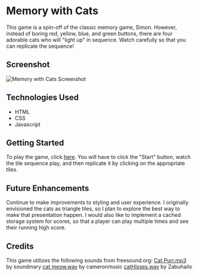# Memory with Cats

This game is a spin-off of the classic memory game, Simon. However, instead of boring red, yellow, blue, and green buttons, there are four adorable cats who will "light up" in sequence. Watch carefully so that you can replicate the sequence! 

## Screenshot

![Memory with Cats Screenshot](https://i.imgur.com/6oUWBa5.png)

## Technologies Used

* HTML
* CSS
* Javascript

## Getting Started

To play the game, click [here](https://kimberlyalord.github.io/memory-with-cats/). You will have to click the "Start" button, watch the tile sequence play, and then replicate it by clicking on the appropriate tiles. 

## Future Enhancements

Continue to make improvements to styling and user experience. I originally envisioned the cats as triangle tiles, so I plan to explore the best way to make that presentation happen. I would also like to implement a cached storage system for scores, so that a player can play multiple times and see their running high score. 

## Credits

This game utilizes the following sounds from freesound.org:
[Cat Purr.mp3](https://freesound.org/people/soundmary/sounds/194926/) by soundmary
[cat meow.wav](https://freesound.org/people/cameronmusic/sounds/138404/) by cameronmusic
[catHisses.wav](https://freesound.org/people/Zabuhailo/sounds/146960/) by Zabuhailo